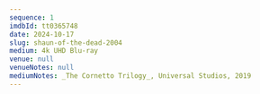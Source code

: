 ```yaml
---
sequence: 1
imdbId: tt0365748
date: 2024-10-17
slug: shaun-of-the-dead-2004
medium: 4k UHD Blu-ray
venue: null
venueNotes: null
mediumNotes: _The Cornetto Trilogy_, Universal Studios, 2019
---
```


